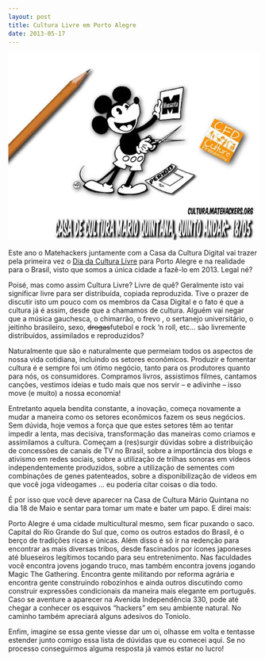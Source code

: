 ```yaml
---
layout: post
title: Cultura Livre em Porto Alegre
date: 2013-05-17
---
```


[![](/assets/2013/miquei.jpg)](http://cultura.matehackers.org/)

Este ano o Matehackers juntamente com a Casa da Cultura Digital vai trazer pela primeira vez o [Dia da Cultura Livre](http://culture.matehackers.org/) para Porto Alegre e na realidade para o Brasil, visto que somos a única cidade a fazê-lo em 2013. Legal né?

Poisé, mas como assim Cultura Livre? Livre de quê? Geralmente isto vai significar livre para ser distribuída, copiada reproduzida. Tive o prazer de discutir isto um pouco com os membros da Casa Digital e o fato é que a cultura já é assim, desde que a chamamos de cultura. Alguém vai negar que a música gauchesca, o chimarrão, o frevo , o sertanejo universitário, o jeitinho brasileiro, sexo, <del>drogas</del>futebol e rock &#8216;n roll, etc&#8230; são livremente distribuídos, assimilados e reproduzidos?

Naturalmente que são e naturalmente que permeiam todos os aspectos de nossa vida cotidiana, incluindo os setores econômicos. Produzir e fomentar cultura é e sempre foi um ótimo negócio, tanto para os produtores quanto para nós, os consumidores. Compramos livros, assistimos filmes, cantamos canções, vestimos ideias e tudo mais que nos servir &#8211; e adivinhe &#8211; isso move (e muito) a nossa economia!

Entretanto aquela bendita constante, a inovação, começa novamente a mudar a maneira como os setores econômicos fazem os seus negócios. Sem dúvida, hoje vemos a força que que estes setores têm ao tentar impedir a lenta, mas decisiva, transformação das maneiras como criamos e assimilamos a cultura. Começam a (res)surgir dúvidas sobre a distribuição de concessões de canais de TV no Brasil, sobre a importância dos blogs e ativismo em redes sociais, sobre a utilização de trilhas sonoras em vídeos independentemente produzidos, sobre a utilização de sementes com combinações de genes patenteados, sobre a disponibilização de videos em que você joga videogames &#8230; eu poderia citar coisas o dia todo.

É por isso que você deve aparecer na Casa de Cultura Mário Quintana no dia 18 de Maio e sentar para tomar um mate e bater um papo. E direi mais:

Porto Alegre é uma cidade multicultural mesmo, sem ficar puxando o saco. Capital do Rio Grande do Sul que, como os outros estados do Brasil, é o berço de tradições ricas e únicas. Além disso é só ir na redenção para encontrar as mais diversas tribos, desde fascinados por ícones japoneses até blueseiros legítimos tocando para seu entretenimento. Nas faculdades você encontra jovens jogando truco, mas também encontra jovens jogando Magic The Gathering. Encontra gente militando por reforma agrária e encontra gente construindo robozinhos e ainda outros discutindo como construir expressões condicionais da maneira mais elegante em português. Caso se aventure a aparecer na Avenida Independência 330, pode até chegar a conhecer os esquivos &#8220;hackers&#8221; em seu ambiente natural. No caminho também apreciará alguns adesivos do Toniolo.

Enfim, imagine se essa gente viesse dar um oi, olhasse em volta e tentasse estender junto comigo essa lista de dúvidas que eu comecei aqui. Se no processo conseguirmos alguma resposta já vamos estar no lucro!

